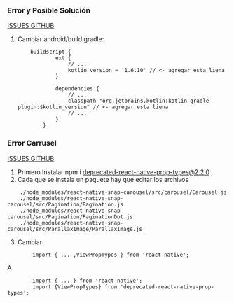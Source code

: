 ### Error y Posible Solución
[ISSUES GITHUB](https://github.com/software-mansion/react-native-screens/issues/1369)
1.  Cambiar android/build.gradle:
    ```
        buildscript {
                ext {
                    // ...
                    kotlin_version = '1.6.10' // <- agregar esta liena
                }

                dependencies {
                    // ...
                    classpath "org.jetbrains.kotlin:kotlin-gradle-plugin:$kotlin_version" // <- agregar esta liena
                    // ...
                }
            }
       ```


### Error Carrusel 
[ISSUES GITHUB](https://github.com/meliorence/react-native-snap-carousel/issues/923)
1.  Primero Instalar 
    npm i deprecated-react-native-prop-types@2.2.0
2. Cada que se instala un paquete hay que editar los archivos
```
    ./node_modules/react-native-snap-carousel/src/carousel/Carousel.js
    ./node_modules/react-native-snap-carousel/src/Pagination/Pagination.js
    ./node_modules/react-native-snap-carousel/src/Pagination/PaginationDot.js
    ./node_modules/react-native-snap-carousel/src/ParallaxImage/ParallaxImage.js
````
3. Cambiar
````
        import { ... ,ViewPropTypes } from 'react-native';
````
A
````
        import { ... } from 'react-native';
        import {ViewPropTypes} from 'deprecated-react-native-prop-types'; 
````


